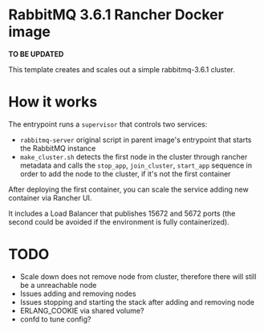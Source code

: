 RabbitMQ 3.6.1 Rancher Docker image
===
**TO BE UPDATED**

This template creates and scales out a simple rabbitmq-3.6.1 cluster.

# How it works
The entrypoint runs a `supervisor` that controls two services:
* `rabbitmq-server` original script in parent image's entrypoint that starts the RabbitMQ instance
* `make_cluster.sh` detects the first node in the cluster through rancher metadata and calls the `stop_app`, `join_cluster`, `start_app` sequence in order to add the node to the cluster, if it's not the first container

After deploying the first container, you can scale the service adding new container via Rancher UI.

It includes a Load Balancer that publishes 15672 and 5672 ports (the second could be avoided if the environment is fully containerized).

# TODO
* Scale down does not remove node from cluster, therefore there will still be a unreachable node
* Issues adding and removing nodes
* Issues stopping and starting the stack after adding and removing node
* ERLANG_COOKIE via shared volume?
* confd to tune config?
